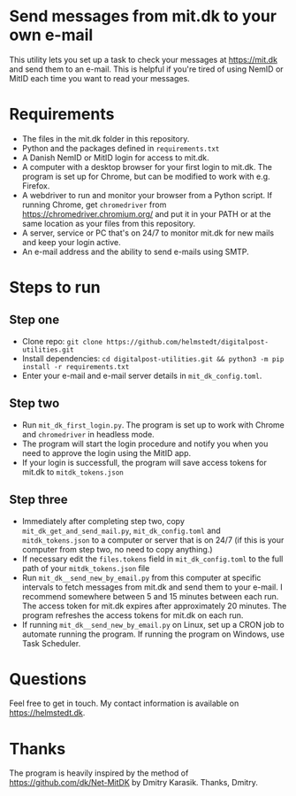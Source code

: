 Send messages from mit.dk to your own e-mail
============================================

This utility lets you set up a task to check your messages at https://mit.dk and send them to an e-mail. This is helpful if you're tired of using NemID or MitID each time you want to read your messages.

Requirements
============
* The files in the mit.dk folder in this repository.
* Python and the packages defined in `requirements.txt`
* A Danish NemID or MitID login for access to mit.dk.
* A computer with a desktop browser for your first login to mit.dk. The program is set up for Chrome, but can be modified to work with e.g. Firefox.
* A webdriver to run and monitor your browser from a Python script. If running Chrome, get `chromedriver` from https://chromedriver.chromium.org/ and put it in your PATH or at the same location as your files from this repository.
* A server, service or PC that's on 24/7 to monitor mit.dk for new mails and keep your login active.
* An e-mail address and the ability to send e-mails using SMTP.

Steps to run
============

Step one
--------
* Clone repo: `git clone https://github.com/helmstedt/digitalpost-utilities.git`
* Install dependencies: `cd digitalpost-utilities.git && python3 -m pip install -r requirements.txt`
* Enter your e-mail and e-mail server details in `mit_dk_config.toml`.

Step two
--------

* Run `mit_dk_first_login.py`. The program is set up to work with Chrome and `chromedriver` in headless mode.
* The program will start the login procedure and notify you when you need to approve the login using the MitID app.
* If your login is successfull, the program will save access tokens for mit.dk to `mitdk_tokens.json`

Step three
----------

* Immediately after completing step two, copy `mit_dk_get_and_send_mail.py`, `mit_dk_config.toml` and `mitdk_tokens.json` to a computer or server that is on 24/7 (if this is your computer from step two, no need to copy anything.)
* If necessary edit the `files.tokens` field in `mit_dk_config.toml` to the full path of your `mitdk_tokens.json` file
* Run `mit_dk__send_new_by_email.py` from this computer at specific intervals to fetch messages from mit.dk and send them to your e-mail. I recommend somewhere between 5 and 15 minutes between each run. The access token for mit.dk expires after approximately 20 minutes. The program refreshes the access tokens for mit.dk on each run.
* If running `mit_dk__send_new_by_email.py` on Linux, set up a CRON job to automate running the program. If running the program on Windows, use Task Scheduler.

Questions
=========

Feel free to get in touch. My contact information is available on https://helmstedt.dk.

Thanks
======

The program is heavily inspired by the method of https://github.com/dk/Net-MitDK by Dmitry Karasik. Thanks, Dmitry.
